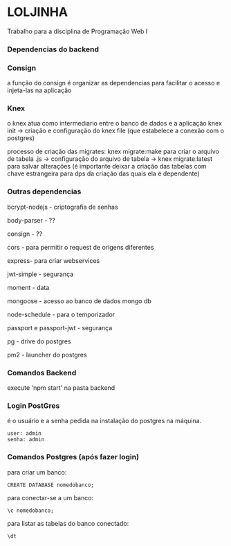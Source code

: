 # LOLJINHA

Trabalho para a disciplina de Programação Web I

### Dependencias do backend

### Consign 

a função do consign é organizar as dependencias para facilitar o acesso e injeta-las na aplicação

### Knex 

o knex atua como intermediario entre o banco de dados e a aplicação
knex init -> criação e configuração do knex file (que estabelece a conexão com o postgres)

processo de criação das migrates:
knex migrate:make para criar o arquivo de tabela .js -> configuração do arquivo de tabela -> knex migrate:latest para salvar alterações
(é importante deixar a criação das tabelas com chave estrangeira para dps da criação das quais ela é dependente)

### Outras dependencias 

bcrypt-nodejs - criptografia de senhas

body-parser - ??

consign - ??

cors - para permitir o request de origens diferentes

express- para criar webservices

jwt-simple - segurança

moment - data

mongoose - acesso ao banco de dados mongo db

node-schedule - para o temporizador

passport e passport-jwt - segurança

pg - drive do postgres

pm2 - launcher do postgres

### Comandos Backend

execute 'npm start' na pasta backend

### Login PostGres

é o usuário e a senha pedida na instalação do postgres na máquina. 

```
user: admin
senha: admin
```

### Comandos Postgres (após fazer login)

para criar um banco:

```
CREATE DATABASE nomedobanco;
```

para conectar-se a um banco:

```
\c nomedobanco;
```

para listar as tabelas do banco conectado:

```
\dt
```

